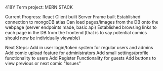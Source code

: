 418Y Term project:
MERN STACK


Current Progress:
React Client built
Server Frame built
Established connection to mongoDB atlas
Can load pages/images from the DB onto the webpage (server endpoints made, basic api)
Established browsing links to each page in the DB from the frontend (that is to say potential comics should now be individually viewable)

Next Steps:
Add in user login/token system for regular users and admins
Add comic upload feature for administrators
Add small settings/profile functionality to users
Add Register Functionality for guests
Add buttons to view previous or next comic "Issues"
